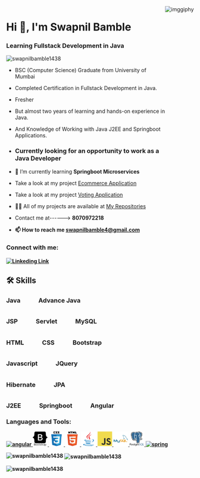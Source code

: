 
<img align="right" alt="imggiphy" src="https://github.com/swapnilbamble1438/swapnilbamble1438/assets/87333390/bfabb1a2-ff4d-412a-b754-19bb3794151c" height="400px">



<h1>Hi 👋, I'm Swapnil Bamble</h1>                              
<h3>Learning Fullstack Development in Java</h3>   

<p align="left"> <img src="https://komarev.com/ghpvc/?username=swapnilbamble1438&label=Profile%20views&color=0e75b6&style=flat" alt="swapnilbamble1438" /> </p>

-  BSC (Computer Science) Graduate from University of Mumbai

-  Completed Certification in Fullstack Development in Java.

-  Fresher

-  But almost two years of learning and hands-on experience in Java.

- And Knowledge of Working with Java J2EE and Springboot Applications.

- <h3> Currently looking for an opportunity to work as a Java Developer</h3>
  
- 🌱 I’m currently learning **Springboot Microservices**

- Take a look at my project [Ecommerce Application](https://swapnilbamble1438.github.io/EcommerceApplication/)

- Take a look at my project [Voting Application](https://swapnilbamble1438.github.io/VotingApplication/)

- 👨‍💻 All of my projects are available at [My Repositories](https://github.com/swapnilbamble1438?tab=repositories)

- Contact me at------> <b>8070972218<b>

- 📫 How to reach me **swapnilbamble4@gmail.com**

<h3 align="left">Connect with me:</h3>
<p align="left">
<a href="https://www.linkedin.com/in/swapnil-bamble-1439951ab/" target="blank"><img align="center" src="https://raw.githubusercontent.com/rahuldkjain/github-profile-readme-generator/master/src/images/icons/Social/linked-in-alt.svg" alt="Linkeding Link" height="30" width="40" /></a>
</p>

## 🛠 Skills

<h3>  
Java &ensp;&ensp;&ensp;&ensp;&ensp; Advance Java <br><br>
  
JSP &ensp;&ensp;&ensp;&ensp;&ensp; Servlet &ensp;&ensp;&ensp;&ensp;&ensp; MySQL  <br><br> 

HTML &ensp;&ensp;&ensp;&ensp;&ensp; CSS &ensp;&ensp;&ensp;&ensp;&ensp; Bootstrap <br><br>

Javascript &ensp;&ensp;&ensp;&ensp;&ensp; JQuery  <br><br> 

Hibernate &ensp;&ensp;&ensp;&ensp;&ensp; JPA <br><br>

J2EE &ensp;&ensp;&ensp;&ensp;&ensp; Springboot &ensp;&ensp;&ensp;&ensp;&ensp; Angular
</h3>


<h3 align="left">Languages and Tools:</h3>
<p align="left"> <a href="https://angular.io" target="_blank" rel="noreferrer"> <img src="https://angular.io/assets/images/logos/angular/angular.svg" alt="angular" width="40" height="40"/> </a> <a href="https://getbootstrap.com" target="_blank" rel="noreferrer"> <img src="https://raw.githubusercontent.com/devicons/devicon/master/icons/bootstrap/bootstrap-plain-wordmark.svg" alt="bootstrap" width="40" height="40"/> </a> <a href="https://www.w3schools.com/css/" target="_blank" rel="noreferrer"> <img src="https://raw.githubusercontent.com/devicons/devicon/master/icons/css3/css3-original-wordmark.svg" alt="css3" width="40" height="40"/> </a> <a href="https://www.w3.org/html/" target="_blank" rel="noreferrer"> <img src="https://raw.githubusercontent.com/devicons/devicon/master/icons/html5/html5-original-wordmark.svg" alt="html5" width="40" height="40"/> </a> <a href="https://www.java.com" target="_blank" rel="noreferrer"> <img src="https://raw.githubusercontent.com/devicons/devicon/master/icons/java/java-original.svg" alt="java" width="40" height="40"/> </a> <a href="https://developer.mozilla.org/en-US/docs/Web/JavaScript" target="_blank" rel="noreferrer"> <img src="https://raw.githubusercontent.com/devicons/devicon/master/icons/javascript/javascript-original.svg" alt="javascript" width="40" height="40"/> </a> <a href="https://www.mysql.com/" target="_blank" rel="noreferrer"> <img src="https://raw.githubusercontent.com/devicons/devicon/master/icons/mysql/mysql-original-wordmark.svg" alt="mysql" width="40" height="40"/> </a> <a href="https://www.postgresql.org" target="_blank" rel="noreferrer"> <img src="https://raw.githubusercontent.com/devicons/devicon/master/icons/postgresql/postgresql-original-wordmark.svg" alt="postgresql" width="40" height="40"/> </a> <a href="https://spring.io/" target="_blank" rel="noreferrer"> <img src="https://www.vectorlogo.zone/logos/springio/springio-icon.svg" alt="spring" width="40" height="40"/> </a> </p>

<p><img align="left" src="https://github-readme-stats.vercel.app/api/top-langs?username=swapnilbamble1438&show_icons=true&locale=en&layout=compact" alt="swapnilbamble1438" /></p>

<p>&nbsp;<img align="center" src="https://github-readme-stats.vercel.app/api?username=swapnilbamble1438&show_icons=true&locale=en" alt="swapnilbamble1438" /></p>

<p><img align="center" src="https://github-readme-streak-stats.herokuapp.com/?user=swapnilbamble1438&" alt="swapnilbamble1438" /></p>
